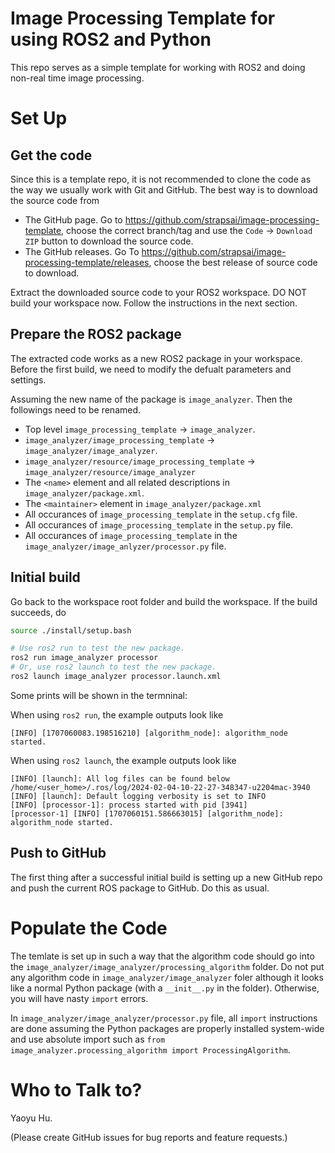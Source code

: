 # Image Processing Template for using ROS2 and Python #

This repo serves as a simple template for working with ROS2 and doing non-real time image
processing.

# Set Up #

## Get the code ##

Since this is a template repo, it is not recommended to clone the code as the way we usually work
with Git and GitHub. The best way is to download the source code from

- The GitHub page. Go to https://github.com/strapsai/image-processing-template, choose the correct
  branch/tag and use the `Code` -> `Download ZIP` button to download the source code. 
- The GitHub releases. Go To https://github.com/strapsai/image-processing-template/releases, choose
  the best release of source code to download.

Extract the downloaded source code to your ROS2 workspace. DO NOT build your workspace now. Follow
the instructions in the next section.

## Prepare the ROS2 package ##

The extracted code works as a new ROS2 package in your workspace. Before the first build, we need to
modify the defualt parameters and settings.

Assuming the new name of the package is `image_analyzer`. Then the followings need to be renamed.

- Top level `image_processing_template` -> `image_analyzer`.
- `image_analyzer/image_processing_template` -> `image_analyzer/image_analyzer`.
- `image_analyzer/resource/image_processing_template` -> `image_analyzer/resource/image_analyzer`
- The `<name>` element and all related descriptions in `image_analyzer/package.xml`.
- The `<maintainer>` element in `image_analyzer/package.xml`
- All occurances of `image_processing_template` in the `setup.cfg` file.
- All occurances of `image_processing_template` in the `setup.py` file.
- All occurances of `image_processing_template` in the `image_analyzer/image_anlyzer/processor.py`
  file.

## Initial build ##

Go back to the workspace root folder and build the workspace. If the build succeeds, do

```bash
source ./install/setup.bash

# Use ros2 run to test the new package.
ros2 run image_analyzer processor
# Or, use ros2 launch to test the new package.
ros2 launch image_analyzer processor.launch.xml
```

Some prints will be shown in the termninal:

When using `ros2 run`, the example outputs look like

```
[INFO] [1707060083.198516210] [algorithm_node]: algorithm_node started.
```

When using `ros2 launch`, the example outputs look like

```
[INFO] [launch]: All log files can be found below /home/<user_home>/.ros/log/2024-02-04-10-22-27-348347-u2204mac-3940
[INFO] [launch]: Default logging verbosity is set to INFO
[INFO] [processor-1]: process started with pid [3941]
[processor-1] [INFO] [1707060151.586663015] [algorithm_node]: algorithm_node started.
```

## Push to GitHub ##

The first thing after a successful initial build is setting up a new GitHub repo and push the
current ROS package to GitHub. Do this as usual. 

# Populate the Code #

The temlate is set up in such a way that the algorithm code should go into the
`image_analyzer/image_analyzer/processing_algorithm` folder. Do not put any algorithm code in
`image_analyzer/image_analyzer` foler although it looks like a normal Python package (with a
`__init__.py` in the folder). Otherwise, you will have nasty `import` errors.

In `image_analyzer/image_analyzer/processor.py` file, all `import` instructions are done assuming
the Python packages are properly installed system-wide and use absolute import such as `from
image_analyzer.processing_algorithm import ProcessingAlgorithm`.

# Who to Talk to? #

Yaoyu Hu.

(Please create GitHub issues for bug reports and feature requests.)
